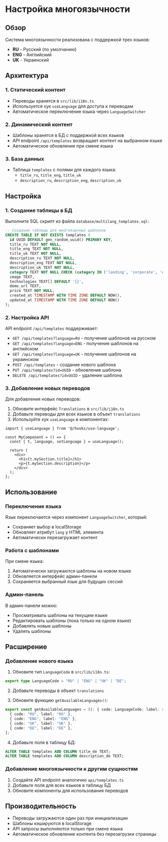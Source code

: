 # Настройка многоязычности

## Обзор

Система многоязычности реализована с поддержкой трех языков:
- **RU** - Русский (по умолчанию)
- **ENG** - Английский  
- **UK** - Украинский

## Архитектура

### 1. Статический контент
- Переводы хранятся в `src/lib/i18n.ts`
- Используется хук `useLanguage` для доступа к переводам
- Автоматическое переключение языка через `LanguageSwitcher`

### 2. Динамический контент
- Шаблоны хранятся в БД с поддержкой всех языков
- API endpoint `/api/templates` возвращает контент на выбранном языке
- Автоматическое обновление при смене языка

### 3. База данных
- Таблица `templates` с полями для каждого языка:
  - `title_ru`, `title_eng`, `title_uk`
  - `description_ru`, `description_eng`, `description_uk`

## Настройка

### 1. Создание таблицы в БД

Выполните SQL скрипт из файла `database/multilang_templates.sql`:

```sql
-- Создание таблицы для многоязычных шаблонов
CREATE TABLE IF NOT EXISTS templates (
  id UUID DEFAULT gen_random_uuid() PRIMARY KEY,
  title_ru TEXT NOT NULL,
  title_eng TEXT NOT NULL,
  title_uk TEXT NOT NULL,
  description_ru TEXT NOT NULL,
  description_eng TEXT NOT NULL,
  description_uk TEXT NOT NULL,
  category TEXT NOT NULL CHECK (category IN ('landing', 'corporate', 'ecommerce', 'portfolio')),
  image TEXT,
  technologies TEXT[] DEFAULT '{}',
  demo_url TEXT,
  price TEXT NOT NULL,
  created_at TIMESTAMP WITH TIME ZONE DEFAULT NOW(),
  updated_at TIMESTAMP WITH TIME ZONE DEFAULT NOW()
);
```

### 2. Настройка API

API endpoint `/api/templates` поддерживает:
- `GET /api/templates?language=RU` - получение шаблонов на русском
- `GET /api/templates?language=ENG` - получение шаблонов на английском
- `GET /api/templates?language=UK` - получение шаблонов на украинском
- `POST /api/templates` - создание нового шаблона
- `PUT /api/templates?id=UUID` - обновление шаблона
- `DELETE /api/templates?id=UUID` - удаление шаблона

### 3. Добавление новых переводов

Для добавления новых переводов:

1. Обновите интерфейс `Translations` в `src/lib/i18n.ts`
2. Добавьте переводы для всех языков в объект `translations`
3. Используйте хук `useLanguage` в компонентах:

```tsx
import { useLanguage } from '@/hooks/use-language';

const MyComponent = () => {
  const { t, language, setLanguage } = useLanguage();
  
  return (
    <div>
      <h1>{t.mySection.title}</h1>
      <p>{t.mySection.description}</p>
    </div>
  );
};
```

## Использование

### Переключение языка
Язык переключается через компонент `LanguageSwitcher`, который:
- Сохраняет выбор в localStorage
- Обновляет атрибут `lang` у HTML элемента
- Автоматически перезагружает контент

### Работа с шаблонами
При смене языка:
1. Автоматически загружаются шаблоны на новом языке
2. Обновляется интерфейс админ-панели
3. Сохраняется выбранный язык для будущих сессий

### Админ-панель
В админ-панели можно:
- Просматривать шаблоны на текущем языке
- Редактировать шаблоны (пока только на одном языке)
- Добавлять новые шаблоны
- Удалять шаблоны

## Расширение

### Добавление нового языка

1. Обновите тип `LanguageCode` в `src/lib/i18n.ts`:
```typescript
export type LanguageCode = "RU" | "ENG" | "UK" | "DE";
```

2. Добавьте переводы в объект `translations`

3. Обновите функцию `getAvailableLanguages()`:
```typescript
export const getAvailableLanguages = (): { code: LanguageCode; label: string }[] => [
  { code: "RU", label: "RU" },
  { code: "ENG", label: "ENG" },
  { code: "UK", label: "UK" },
  { code: "DE", label: "DE" },
];
```

4. Добавьте поля в таблицу БД:
```sql
ALTER TABLE templates ADD COLUMN title_de TEXT;
ALTER TABLE templates ADD COLUMN description_de TEXT;
```

### Добавление многоязычности к другим сущностям

1. Создайте API endpoint аналогично `api/templates.ts`
2. Добавьте поля для всех языков в таблицу БД
3. Обновите компоненты для использования переводов

## Производительность

- Переводы загружаются один раз при инициализации
- Шаблоны кэшируются в localStorage
- API запросы выполняются только при смене языка
- Автоматическое обновление контента без перезагрузки страницы
